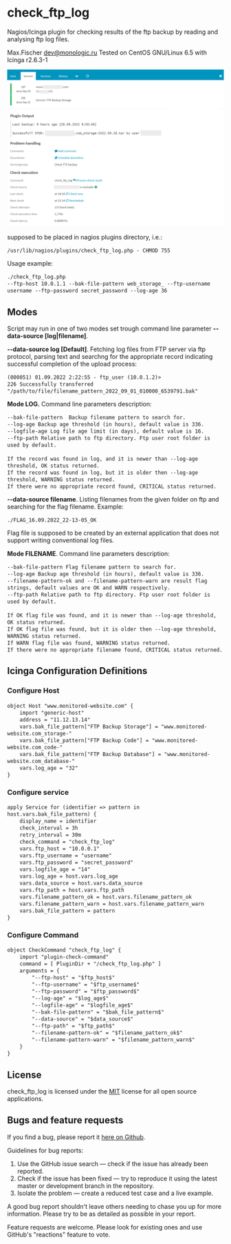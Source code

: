 # check_ftp_log
Nagios/Icinga plugin for checking results of the ftp backup by reading and analysing ftp log files.

Max.Fischer <dev@monologic.ru>
Tested on CentOS GNU/Linux 6.5 with Icinga r2.6.3-1

![Icinga Plugin - FTP log checks](/icinga-example.png?raw=true "Icinga Plugin - FTP log checks")

supposed to be placed in nagios plugins directory, i.e.:
```
/usr/lib/nagios/plugins/check_ftp_log.php - CHMOD 755
```

Usage example:
```
./check_ftp_log.php 
--ftp-host 10.0.1.1 --bak-file-pattern web_storage_ --ftp-username username --ftp-password secret_password --log-age 36
```

## Modes
Script may run in one of two modes set trough command line parameter **--data-source [log|filename]**.

**--data-source log [Default]**. Fetching log files from FTP server via ftp protocol, parsing text and searchng for the appropriate 
record indicating successful completion of the upload process:

```
(000051) 01.09.2022 2:22:55 - ftp_user (10.0.1.2)> 
226 Successfully transferred "/path/to/file/filename_pattern_2022_09_01_010000_6539791.bak"
```

**Mode LOG.** Command line parameters description:
```
--bak-file-pattern  Backup filename pattern to search for. 
--log-age Backup age threshold (in hours), default value is 336. 
--logfile-age Log file age limit (in days), default value is 16. 
--ftp-path Relative path to ftp directory. Ftp user root folder is used by default.

If the record was found in log, and it is newer than --log-age threshold, OK status returned.
If the record was found in log, but it is older then --log-age threshold, WARNING status returned.
If there were no appropriate record found, CRITICAL status returned.
```

**--data-source filename**. Listing filenames from the given folder on ftp and searching for the flag filename. Example:
```
./FLAG_16.09.2022_22-13-05_OK
```
Flag file is supposed to be created by an external application that does not support writing conventional log files.

**Mode FILENAME**. Command line parameters description:
```
--bak-file-pattern Flag filename pattern to search for. 
--log-age Backup age threshold (in hours), default value is 336. 
--filename-pattern-ok and --filename-pattern-warn are result flag strings, default values are OK and WARN respectively.
--ftp-path Relative path to ftp directory. Ftp user root folder is used by default.
 
If OK flag file was found, and it is newer than --log-age threshold, OK status returned.
If OK flag file was found, but it is older then --log-age threshold, WARNING status returned.
If WARN flag file was found, WARNING status returned.
If there were no appropriate filename found, CRITICAL status returned.
```

## Icinga Configuration Definitions

### Configure Host
```
object Host "www.monitored-website.com" {
	import "generic-host"
	address = "11.12.13.14"
	vars.bak_file_pattern["FTP Backup Storage"] = "www.monitored-website.com_storage-"
	vars.bak_file_pattern["FTP Backup Code"] = "www.monitored-website.com_code-"
	vars.bak_file_pattern["FTP Backup Database"] = "www.monitored-website.com_database-"
	vars.log_age = "32"
}
```

### Configure service
```
apply Service for (identifier => pattern in host.vars.bak_file_pattern) {
	display_name = identifier
	check_interval = 3h
	retry_interval = 30m
	check_command = "check_ftp_log"
	vars.ftp_host = "10.0.0.1"
	vars.ftp_username = "username"
	vars.ftp_password = "secret_password"
	vars.logfile_age = "14"
	vars.log_age = host.vars.log_age
	vars.data_source = host.vars.data_source
	vars.ftp_path = host.vars.ftp_path
	vars.filename_pattern_ok = host.vars.filename_pattern_ok
	vars.filename_pattern_warn = host.vars.filename_pattern_warn
	vars.bak_file_pattern = pattern
}
```

### Configure Command
```
object CheckCommand "check_ftp_log" {
	import "plugin-check-command"
	command = [ PluginDir + "/check_ftp_log.php" ]
	arguments = {
		"--ftp-host" = "$ftp_host$"
		"--ftp-username" = "$ftp_username$"
		"--ftp-password" = "$ftp_password$"
		"--log-age" = "$log_age$"
		"--logfile-age" = "$logfile_age$"
		"--bak-file-pattern" = "$bak_file_pattern$"
		"--data-source" = "$data_source$"
		"--ftp-path" = "$ftp_path$"
		"--filename-pattern-ok" = "$filename_pattern_ok$"
		"--filename-pattern-warn" = "$filename_pattern_warn$"
	}
}
```


## License

check_ftp_log is licensed under the [MIT](https://www.mit-license.org/) license for all open source applications.

## Bugs and feature requests

If you find a bug, please report it [here on Github](https://github.com/xyhtac/check_ftp_log/issues).

Guidelines for bug reports:

1. Use the GitHub issue search — check if the issue has already been reported.
2. Check if the issue has been fixed — try to reproduce it using the latest master or development branch in the repository.
3. Isolate the problem — create a reduced test case and a live example. 

A good bug report shouldn't leave others needing to chase you up for more information.
Please try to be as detailed as possible in your report.

Feature requests are welcome. Please look for existing ones and use GitHub's "reactions" feature to vote.
